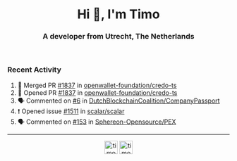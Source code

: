 <h1 align="center">Hi 👋, I'm Timo</h1>
<h3 align="center">A developer from Utrecht, The Netherlands</h3>
<br/>
<!-- https://github.com/rahuldkjain/github-profile-readme-generator --!>

<!--  <p align="left"><img src="https://github-readme-stats.vercel.app/api?username=timoglastra&show_icons=true&count_private=true&" alt="timoglastra" /></p> --!>

<!--
Github language stats
<p align="left"><img src="https://github-readme-stats.vercel.app/api/top-langs/?username=timoglastra&layout=compact" alt="timoglastra" /><p>
-->

<!-- Codestats language stats -->
<!-- <p align="left"><img src="https://codestats-readme.vercel.app/api/top-langs/?username=timoglastra&layout=compact&language_count=12" alt="timoglastra" /><p>    --!>
  
<h3>Recent Activity</h3>

<!--START_SECTION:activity-->
1. 🎉 Merged PR [#1837](https://github.com/openwallet-foundation/credo-ts/pull/1837) in [openwallet-foundation/credo-ts](https://github.com/openwallet-foundation/credo-ts)
2. 💪 Opened PR [#1837](https://github.com/openwallet-foundation/credo-ts/pull/1837) in [openwallet-foundation/credo-ts](https://github.com/openwallet-foundation/credo-ts)
3. 🗣 Commented on [#6](https://github.com/DutchBlockchainCoalition/CompanyPassport/pull/6#issuecomment-2074690585) in [DutchBlockchainCoalition/CompanyPassport](https://github.com/DutchBlockchainCoalition/CompanyPassport)
4. ❗ Opened issue [#1511](https://github.com/scalar/scalar/issues/1511) in [scalar/scalar](https://github.com/scalar/scalar)
5. 🗣 Commented on [#153](https://github.com/Sphereon-Opensource/PEX/pull/153#issuecomment-2071921945) in [Sphereon-Opensource/PEX](https://github.com/Sphereon-Opensource/PEX)
<!--END_SECTION:activity-->

---

<p align="center">
<a href="https://twitter.com/timoglastra" target="blank"><img align="center" src="https://cdn.jsdelivr.net/npm/simple-icons@3.0.1/icons/twitter.svg" alt="timoglastra" height="30" width="30" /></a>
<a href="https://linkedin.com/in/timoglastra" target="blank"><img align="center" src="https://cdn.jsdelivr.net/npm/simple-icons@3.0.1/icons/linkedin.svg" alt="timoglastra" height="30" width="30" /></a>
</p>



